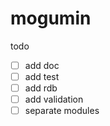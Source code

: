 # mogumin

todo

- [ ] add doc
- [ ] add test
- [ ] add rdb
- [ ] add validation
- [ ] separate modules
